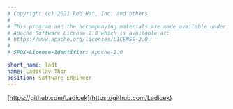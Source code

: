 ```yaml
---
# Copyright (c) 2021 Red Hat, Inc. and others
#
# This program and the accompanying materials are made available under the
# Apache Software License 2.0 which is available at:
# https://www.apache.org/licenses/LICENSE-2.0.
#
# SPDX-License-Identifier: Apache-2.0

short_name: ladt
name: Ladislav Thon
position: Software Engineer
---
```

[https://github.com/Ladicek](https://github.com/Ladicek)
